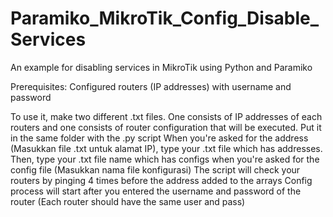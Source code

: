 # Paramiko_MikroTik_Config_Disable_Services
An example for disabling services in MikroTik using Python and Paramiko

Prerequisites: Configured routers (IP addresses) with username and password

To use it, make two different .txt files.
One consists of IP addresses of each routers and one consists of router configuration that will be executed.
Put it in the same folder with the .py script
When you're asked for the address (Masukkan file .txt untuk alamat IP), type your .txt file which has addresses.
Then, type your .txt file name which has configs when you're asked for the config file (Masukkan nama file konfigurasi)
The script will check your routers by pinging 4 times before the address added to the arrays
Config process will start after you entered the username and password of the router (Each router should have the same user and pass)
